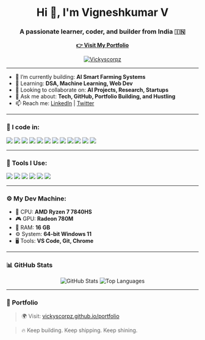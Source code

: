 <h1 align="center">Hi 👋, I'm Vigneshkumar V</h1>
<h3 align="center">A passionate learner, coder, and builder from India 🇮🇳</h3>

<p align="center">
  <a href="https://vickyscorpz.github.io/portfolio" target="_blank"><strong>👉 Visit My Portfolio</strong></a>
</p>

<p align="center">
  <a href="https://github.com/Vickyscorpz">
    <img src="https://komarev.com/ghpvc/?username=Vickyscorpz&label=Profile%20views&color=0e75b6&style=flat" alt="Vickyscorpz" />
  </a>
</p>

---

- 🔭 I’m currently building: **AI Smart Farming Systems**  
- 🌱 Learning: **DSA, Machine Learning, Web Dev**  
- 🤝 Looking to collaborate on: **AI Projects, Research, Startups**  
- 💬 Ask me about: **Tech, GitHub, Portfolio Building, and Hustling**  
- 📫 Reach me: [LinkedIn](https://linkedin.com/in/vigneshkumarv07) | [Twitter](https://twitter.com/Vickyscorpz)

---

### 🚀 I code in:
<p align="left">
  <img src="https://img.icons8.com/color/48/000000/python.png"/>
  <img src="https://img.icons8.com/color/48/000000/c-programming.png"/>
  <img src="https://img.icons8.com/color/48/000000/c-plus-plus-logo.png"/>
  <img src="https://img.icons8.com/color/48/000000/java-coffee-cup-logo.png"/>
  <img src="https://img.icons8.com/color/48/000000/html-5--v1.png"/>
  <img src="https://img.icons8.com/color/48/000000/css3.png"/>
  <img src="https://img.icons8.com/color/48/000000/javascript--v1.png"/>
  <img src="https://img.icons8.com/officel/48/react.png"/>
  <img src="https://img.icons8.com/color/48/000000/mysql-logo.png"/>
  <img src="https://img.icons8.com/color/48/000000/nodejs.png"/>
  <img src="https://img.icons8.com/color/48/000000/mongodb.png"/>
  <img src="https://img.icons8.com/color/48/000000/tensorflow.png"/>
</p>

---

### 🧰 Tools I Use:
<p align="left">
  <img src="https://img.icons8.com/color/48/000000/github.png"/>
  <img src="https://img.icons8.com/color/48/000000/git.png"/>
  <img src="https://img.icons8.com/color/48/000000/visual-studio-code-2019.png"/>
  <img src="https://img.icons8.com/color/48/000000/figma.png"/>
  <img src="https://img.icons8.com/color/48/000000/adobe-photoshop--v1.png"/>
  <img src="https://img.icons8.com/color/48/000000/notion.png"/>
</p>

---

### ⚙️ My Dev Machine:
- 🧠 CPU: **AMD Ryzen 7 7840HS**
- 🎮 GPU: **Radeon 780M**
- 💾 RAM: **16 GB**
- ⚙️ System: **64-bit Windows 11**
- 🖥️ Tools: **VS Code, Git, Chrome**

---

### 📊 GitHub Stats
<p align="center">
  <img src="https://github-readme-stats.vercel.app/api?username=Vickyscorpz&show_icons=true&theme=radical" alt="GitHub Stats"/>
  <img src="https://github-readme-stats.vercel.app/api/top-langs/?username=Vickyscorpz&layout=compact&theme=radical" alt="Top Languages"/>
</p>

---

### 🔗 Portfolio
> 🌍 Visit: [vickyscorpz.github.io/portfolio](https://vickyscorpz.github.io/portfolio)

> 🔥 Keep building. Keep shipping. Keep shining.

